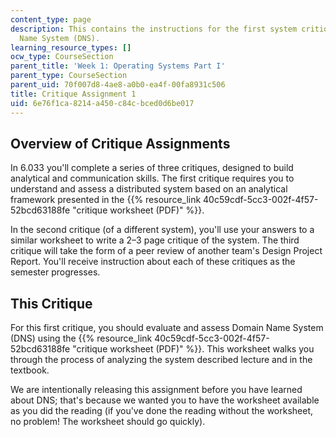 ```yaml
---
content_type: page
description: This contains the instructions for the first system critique on the Domain
  Name System (DNS).
learning_resource_types: []
ocw_type: CourseSection
parent_title: 'Week 1: Operating Systems Part I'
parent_type: CourseSection
parent_uid: 70f007d8-4ae8-a0b0-ea4f-00fa8931c506
title: Critique Assignment 1
uid: 6e76f1ca-8214-a450-c84c-bced0d6be017
---
```


Overview of Critique Assignments
--------------------------------

In 6.033 you'll complete a series of three critiques, designed to build analytical and communication skills. The first critique requires you to understand and assess a distributed system based on an analytical framework presented in the {{% resource_link 40c59cdf-5cc3-002f-4f57-52bcd63188fe "critique worksheet (PDF)" %}}.

In the second critique (of a different system), you'll use your answers to a similar worksheet to write a 2–3 page critique of the system. The third critique will take the form of a peer review of another team's Design Project Report. You'll receive instruction about each of these critiques as the semester progresses.

This Critique
-------------

For this first critique, you should evaluate and assess Domain Name System (DNS) using the {{% resource_link 40c59cdf-5cc3-002f-4f57-52bcd63188fe "critique worksheet (PDF)" %}}. This worksheet walks you through the process of analyzing the system described lecture and in the textbook.

We are intentionally releasing this assignment before you have learned about DNS; that's because we wanted you to have the worksheet available as you did the reading (if you've done the reading without the worksheet, no problem! The worksheet should go quickly).